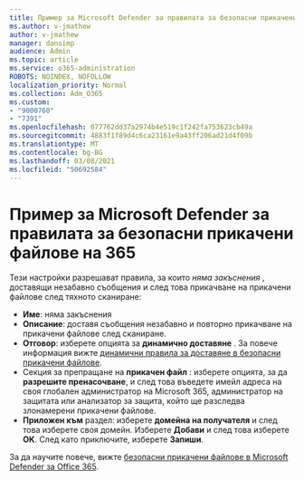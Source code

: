 ```yaml
---
title: Пример за Microsoft Defender за правилата за безопасни прикачени файлове на 365
ms.author: v-jmathew
author: v-jmathew
manager: dansimp
audience: Admin
ms.topic: article
ms.service: o365-administration
ROBOTS: NOINDEX, NOFOLLOW
localization_priority: Normal
ms.collection: Adm_O365
ms.custom:
- "9000760"
- "7391"
ms.openlocfilehash: 077762dd37a2974b4e519c1f242fa753623cb49a
ms.sourcegitcommit: 4883f1f89d4c6ca23161e9a43ff206ad21d4f09b
ms.translationtype: MT
ms.contentlocale: bg-BG
ms.lasthandoff: 03/08/2021
ms.locfileid: "50692584"
---
```

# <a name="example-microsoft-defender-for-office-365-safe-attachment-policy"></a>Пример за Microsoft Defender за правилата за безопасни прикачени файлове на 365

Тези настройки разрешават правила, за които *няма закъснения* , доставящи незабавно съобщения и след това прикачване на прикачени файлове след тяхното сканиране:

- **Име**: няма закъснения
- **Описание**: доставя съобщения незабавно и повторно прикачване на прикачени файлове след сканиране.
- **Отговор**: изберете опцията за **динамично доставяне** . За повече информация вижте [динамични правила за доставяне в безопасни прикачени файлове](https://go.microsoft.com/fwlink/?linkid=2092328).
- Секция за препращане на **прикачен файл** : изберете опцията, за да **разрешите пренасочване**, и след това въведете имейл адреса на своя глобален администратор на Microsoft 365, администратор на защитата или анализатор за защита, който ще разследва злонамерени прикачени файлове.
- **Приложен към** раздел: изберете **домейна на получателя** и след това изберете своя домейн. Изберете **Добави** и след това изберете **OK**. След като приключите, изберете **Запиши**.

За да научите повече, вижте [безопасни прикачени файлове в Microsoft Defender за Office 365](https://go.microsoft.com/fwlink/?linkid=2092213).
